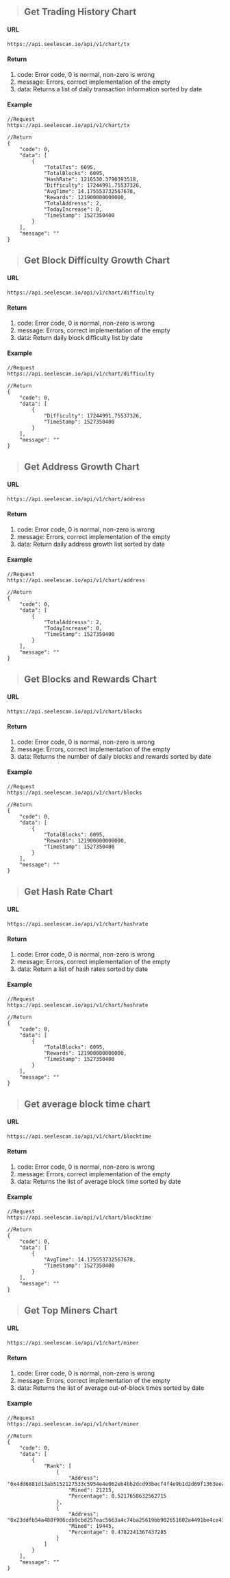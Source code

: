 >## Get Trading History Chart
#### URL
	https://api.seelescan.io/api/v1/chart/tx
	
#### Return
1. code: Error code, 0 is normal, non-zero is wrong
2. message: Errors, correct implementation of the empty
3. data: Returns a list of daily transaction information sorted by date

#### Example
	//Request
	https://api.seelescan.io/api/v1/chart/tx
	
	//Return
	{
		"code": 0, 
		"data": [
			{
				"TotalTxs": 6095, 
				"TotalBlocks": 6095, 
				"HashRate": 1216530.3790393518, 
				"Difficulty": 17244991.75537326, 
				"AvgTime": 14.175553732567678, 
				"Rewards": 121900000000000, 
				"TotalAddresss": 2, 
				"TodayIncrease": 0, 
				"TimeStamp": 1527350400
			}
		], 
		"message": ""
	}

>## Get Block Difficulty Growth Chart
#### URL
	https://api.seelescan.io/api/v1/chart/difficulty
	
#### Return
1. code: Error code, 0 is normal, non-zero is wrong
2. message: Errors, correct implementation of the empty
3. data: Return daily block difficulty list by date

#### Example
	//Request
	https://api.seelescan.io/api/v1/chart/difficulty
	
	//Return
	{
		"code": 0, 
		"data": [
			{
				"Difficulty": 17244991.75537326, 
				"TimeStamp": 1527350400
			}
		], 
		"message": ""
	}

>## Get Address Growth Chart
#### URL
	https://api.seelescan.io/api/v1/chart/address
	
#### Return
1. code: Error code, 0 is normal, non-zero is wrong
2. message: Errors, correct implementation of the empty
3. data: Return daily address growth list sorted by date

#### Example
	//Request
	https://api.seelescan.io/api/v1/chart/address
	
	//Return
	{
		"code": 0, 
		"data": [
			{
				"TotalAddresss": 2, 
				"TodayIncrease": 0, 
				"TimeStamp": 1527350400
			}
		], 
		"message": ""
	}

>## Get Blocks and Rewards Chart
#### URL
	https://api.seelescan.io/api/v1/chart/blocks
	
#### Return
1. code: Error code, 0 is normal, non-zero is wrong
2. message: Errors, correct implementation of the empty
3. data: Returns the number of daily blocks and rewards sorted by date

#### Example
	//Request
	https://api.seelescan.io/api/v1/chart/blocks
	
	//Return
	{
		"code": 0, 
		"data": [
			{
				"TotalBlocks": 6095, 
				"Rewards": 121900000000000, 
				"TimeStamp": 1527350400
			}
		], 
		"message": ""
	}

>## Get Hash Rate Chart
#### URL
	https://api.seelescan.io/api/v1/chart/hashrate
	
#### Return
1. code: Error code, 0 is normal, non-zero is wrong
2. message: Errors, correct implementation of the empty
3. data: Return a list of hash rates sorted by date

#### Example
	//Request
	https://api.seelescan.io/api/v1/chart/hashrate
	
	//Return
	{
		"code": 0, 
		"data": [
			{
				"TotalBlocks": 6095, 
				"Rewards": 121900000000000, 
				"TimeStamp": 1527350400
			}
		], 
		"message": ""
	}
>## Get average block time chart
#### URL
	https://api.seelescan.io/api/v1/chart/blocktime
	
#### Return
1. code: Error code, 0 is normal, non-zero is wrong
2. message: Errors, correct implementation of the empty
3. data: Returns the list of average block time sorted by date

#### Example
	//Request
	https://api.seelescan.io/api/v1/chart/blocktime
	
	//Return
	{
		"code": 0, 
		"data": [
			{
				"AvgTime": 14.175553732567678, 
				"TimeStamp": 1527350400
			}
		], 
		"message": ""
	}
	
>## Get Top Miners Chart
#### URL
	https://api.seelescan.io/api/v1/chart/miner
	
#### Return
1. code: Error code, 0 is normal, non-zero is wrong
2. message: Errors, correct implementation of the empty
3. data: Returns the list of average out-of-block times sorted by date

#### Example
	//Request
	https://api.seelescan.io/api/v1/chart/miner
	
	//Return
	{
		"code": 0, 
		"data": [
			{
				"Rank": [
					{
						"Address": "0x4dd6881d13ab5152127533c5954e4e062eb4bb2dcd93becf4f4e9b1d2d69f1363eea0395e8e76a2716b033d1e3cc8da2bf24811b1e31a86ac8bcacca4c4b29bd", 
						"Mined": 21215, 
						"Percentage": 0.5217658632562715
					}, 
					{
						"Address": "0x23ddfb54a488f906cdb9cbd257eac5663a4c74ba25619bb902651602a4491be4ce437907fcc567b31be6746a014931f4670ac116c0010e5beb28b0dce2c6eaad", 
						"Mined": 19445, 
						"Percentage": 0.4782341367437285
					}
				]
			}
		], 
		"message": ""
	}
